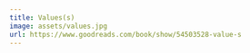 ```yaml
---
title: Values(s)
image: assets/values.jpg
url: https://www.goodreads.com/book/show/54503528-value-s
---
```

